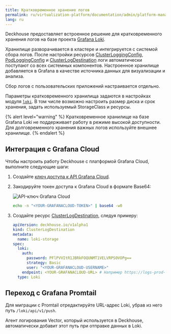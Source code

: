 ```yaml
---
title: Кратковременное хранение логов
permalink: ru/virtualization-platform/documentation/admin/platform-management/logging/storage.html
lang: ru
---
```


Deckhouse предоставляет встроенное решение для кратковременного хранения логов на базе проекта [Grafana Loki](https://grafana.com/oss/loki/).

Хранилище разворачивается в кластере и интегрируется с системой сбора логов.
После настройки ресурсов [ClusterLoggingConfig](/products/kubernetes-platform/documentation/v1/modules/log-shipper/cr.html#clusterloggingconfig), [PodLoggingConfig](/products/kubernetes-platform/documentation/v1/modules/log-shipper/cr.html#podloggingconfig) и [ClusterLogDestination](/products/kubernetes-platform/documentation/v1/modules/log-shipper/cr.html#clusterlogdestination)
логи автоматически поступают со всех системных компонентов.
Настроенное хранилище добавляется в Grafana в качестве источника данных для визуализации и анализа.

Сбор логов с пользовательских приложений настраивается отдельно.

Параметры кратковременного хранилища задаются в настройках модуля [`loki`](/products/kubernetes-platform/documentation/v1/modules/loki/configuration.html).
В том числе возможно настроить размер диска и срок хранения, задать используемый StorageClass и ресурсы.

{% alert level="warning" %}
Кратковременное хранилище на базе Grafana Loki не поддерживает работу в режиме высокой доступности.
Для долговременного хранения важных логов используйте внешнее хранилище.
{% endalert %}

## Интеграция с Grafana Cloud

Чтобы настроить работу Deckhouse с платформой Grafana Cloud, выполните следующие шаги:

1. Создайте [ключ доступа к API Grafana Cloud](https://grafana.com/docs/grafana-cloud/reference/create-api-key/).
1. Закодируйте токен доступа к Grafana Cloud в формате Base64:

   ![API-ключ Grafana Cloud](/images/log-shipper/grafana_cloud.png)

   ```bash
   echo -n "<YOUR-GRAFANACLOUD-TOKEN>" | base64 -w0
   ```

1. Создайте ресурс [ClusterLogDestination](/products/kubernetes-platform/documentation/v1/modules/log-shipper/cr.html#clusterlogdestination), следуя примеру:

   ```yaml
   apiVersion: deckhouse.io/v1alpha1
   kind: ClusterLogDestination
   metadata:
     name: loki-storage
   spec:
     loki:
       auth:
         password: PFlPVVItR1JBRkFOQUNMT1VELVRPS0VOPg==
         strategy: Basic
         user: "<YOUR-GRAFANACLOUD-USERNAME>"
       endpoint: <YOUR-GRAFANACLOUD-URL> # Например https://logs-prod-us-central1.grafana.net или https://logs-prod-eu-west-0.grafana.net
     type: Loki
   ```

## Переход с Grafana Promtail

Для миграции с Promtail отредактируйте URL-адрес Loki, убрав из него путь `/loki/api/v1/push`.

Агент логирования Vector, который используется в Deckhouse, автоматически добавит этот путь при отправке данных в Loki.
